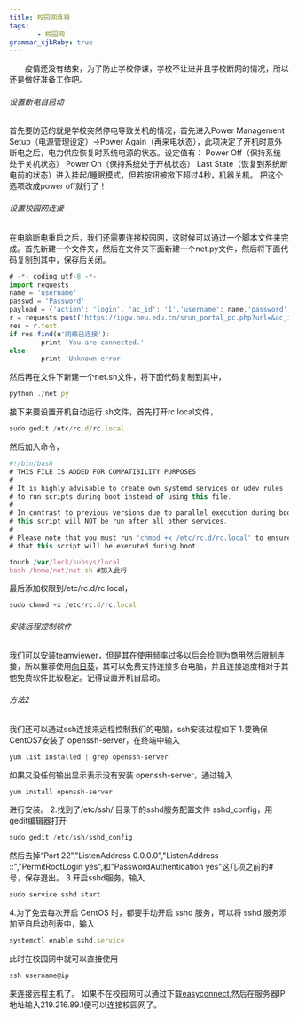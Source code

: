 ```yaml
---
title: 校园网连接
tags: 
       - 校园网
grammar_cjkRuby: true
---
```



&ensp;&ensp;&ensp;&ensp;疫情还没有结束，为了防止学校停课，学校不让进并且学校断网的情况，所以还是做好准备工作吧。
<!--more-->
###### 设置断电自启动
首先要防范的就是学校突然停电导致关机的情况，首先进入Power Management Setup（电源管理设定）→Power Again（再来电状态），此项决定了开机时意外断电之后，电力供应恢复时系统电源的状态。设定值有：
Power Off（保持系统处于关机状态）
Power On（保持系统处于开机状态）
Last State（恢复到系统断电前的状态）进入挂起/睡眠模式，但若按钮被揿下超过4秒，机器关机。
把这个选项改成power off就行了！
###### 设置校园网连接
在电脑断电重启之后，我们还需要连接校园网，这时候可以通过一个脚本文件来完成。首先新建一个文件夹，然后在文件夹下面新建一个net.py文件，然后将下面代码复制到其中，保存后关闭。
```javascript
# -*- coding:utf-8 -*-
import requests
name = 'username'
passwd = 'Password'
payload = {'action': 'login', 'ac_id': '1','username': name,'password': passwd,'save_me':'0'}
r = requests.post('https://ipgw.neu.edu.cn/srun_portal_pc.php?url=&ac_id=1', data=payload)
res = r.text
if res.find(u'网络已连接'):
		print 'You are connected.'
else:
		print 'Unknown error
```
然后再在文件下新建一个net.sh文件，将下面代码复制到其中，
```javascript
python ./net.py
```
接下来要设置开机自动运行.sh文件，首先打开rc.local文件，
```javascript
sudo gedit /etc/rc.d/rc.local
```
然后加入命令，
```javascript
#!/bin/bash
# THIS FILE IS ADDED FOR COMPATIBILITY PURPOSES
#
# It is highly advisable to create own systemd services or udev rules
# to run scripts during boot instead of using this file.
#
# In contrast to previous versions due to parallel execution during boot
# this script will NOT be run after all other services.
#
# Please note that you must run 'chmod +x /etc/rc.d/rc.local' to ensure
# that this script will be executed during boot.

touch /var/lock/subsys/local
bash /home/net/net.sh #加入此行
```
最后添加权限到/etc/rc.d/rc.local，
```javascript
sudo chmod +x /etc/rc.d/rc.local
```
###### 安装远程控制软件
我们可以安装teamviewer，但是其在使用频率过多以后会检测为商用然后限制连接，所以推荐使用[向日葵](https://sunlogin.oray.com/download/)，其可以免费支持连接多台电脑，并且连接速度相对于其他免费软件比较稳定。记得设置开机自启动。
###### 方法2
我们还可以通过ssh连接来远程控制我们的电脑，ssh安装过程如下
1.要确保CentOS7安装了  openssh-server，在终端中输入
```javascript
yum list installed | grep openssh-server
```
如果又没任何输出显示表示没有安装  openssh-server，通过输入  
```javascript
yum install openssh-server
```
进行安装。
2.找到了/etc/ssh/  目录下的sshd服务配置文件 sshd_config，用gedit编辑器打开
```javascript
sudo gedit /etc/ssh/sshd_config
```
然后去掉“Port 22”,"ListenAddress 0.0.0.0","ListenAddress  ::","PermitRootLogin yes",和"PasswordAuthentication yes"这几项之前的#号，保存退出。
3.开启sshd服务，输入
```javascript
sudo service sshd start
```
4.为了免去每次开启 CentOS 时，都要手动开启  sshd 服务，可以将 sshd 服务添加至自启动列表中，输入
```javascript
systemctl enable sshd.service
```
此时在校园网中就可以直接使用
```javascript
ssh username@ip
```
来连接远程主机了。
如果不在校园网可以通过下载[easyconnect](https://219.216.89.1/ ),然后在服务器IP地址输入219.216.89.1便可以连接校园网了。




